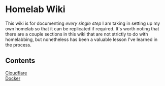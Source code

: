 # Homelab Wiki

This wiki is for documenting *every single step* I am taking in setting up my own homelab so that it can be replicated if required. It's worth noting that there are a couple sections in this wiki that are not strictly to do with homelabbing, but nonetheless has been a valuable lesson I've learned in the process.

## Contents
[Cloudflare](/docs/cloudflare/index.md)  
[Docker](./docker/index.md)